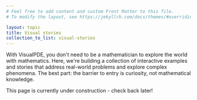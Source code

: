 ```yaml
---
# Feel free to add content and custom Front Matter to this file.
# To modify the layout, see https://jekyllrb.com/docs/themes/#overriding-theme-defaults

layout: topic
title: Visual stories
collection_to_list: visual-stories
---
```


With VisualPDE, you don't need to be a mathematician to explore the world with mathematics. Here, we're building a collection of interactive examples and stories that address real-world problems and explore complex phenomena. The best part: the barrier to entry is curiosity, not mathematical knowledge.

This page is currently under construction - check back later!